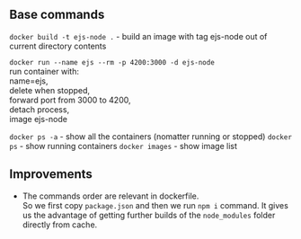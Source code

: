 ## Base commands

`docker build -t ejs-node .`  - build an image with tag ejs-node out of current directory contents

`docker run --name ejs --rm -p 4200:3000 -d ejs-node`  
  run container with:  
  name=ejs,  
  delete when stopped,  
  forward port from 3000 to 4200,  
  detach process,  
  image ejs-node

`docker ps -a`  - show all the containers (nomatter running or stopped)
`docker ps`     - show running containers
`docker images` - show image list

## Improvements

- The commands order are relevant in dockerfile.  
So we first copy `package.json` and then we run `npm i` command. It gives us the advantage of getting further builds of the `node_modules` folder directly from cache.  

